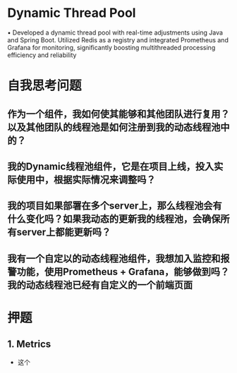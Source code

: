 # Dynamic Thread Pool
• Developed a dynamic thread pool with real-time adjustments using Java and Spring Boot. Utilized Redis as a registry and integrated Prometheus and Grafana for monitoring, significantly boosting multithreaded processing efficiency and reliability

# 自我思考问题
## 作为一个组件，我如何使其能够和其他团队进行复用？以及其他团队的线程池是如何注册到我的动态线程池中的？
## 我的Dynamic线程池组件，它是在项目上线，投入实际使用中，根据实际情况来调整吗？
## 我的项目如果部署在多个server上，那么线程池会有什么变化吗？如果我动态的更新我的线程池，会确保所有server上都能更新吗？
## 我有一个自定以的动态线程池组件，我想加入监控和报警功能，使用Prometheus + Grafana，能够做到吗？ 我的动态线程池已经有自定义的一个前端页面

# 押题
## 1. Metrics
* 这个